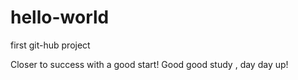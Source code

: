 # hello-world
first git-hub project

Closer to success with a good start! Good good study , day day up!
